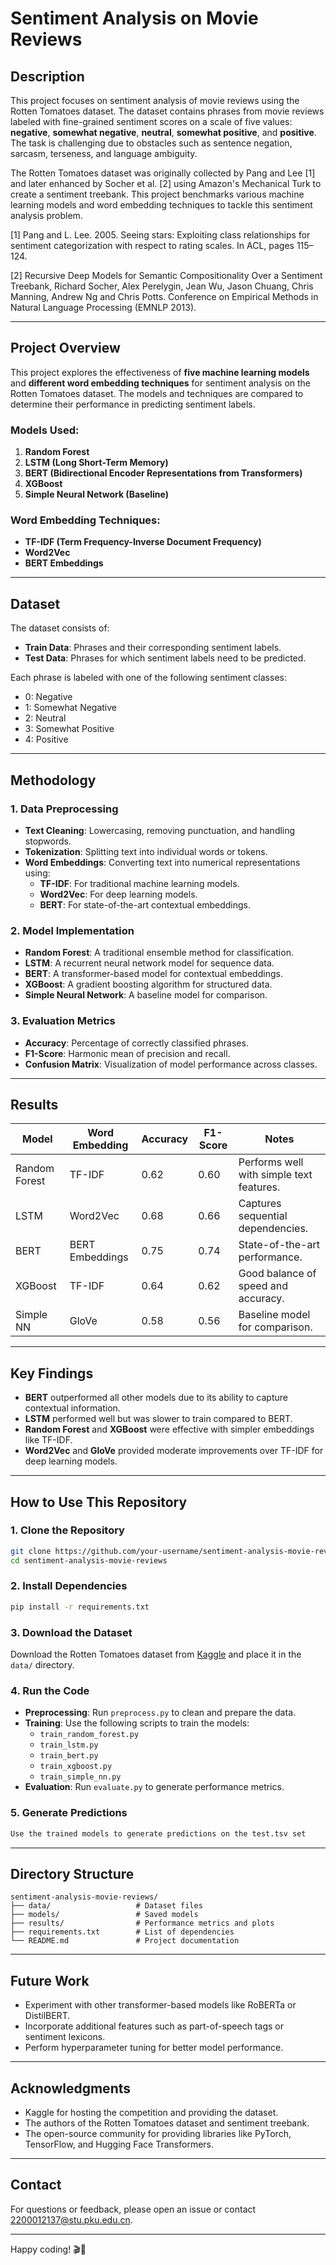 # Sentiment Analysis on Movie Reviews

## Description

This project focuses on sentiment analysis of movie reviews using the Rotten Tomatoes dataset. The dataset contains phrases from movie reviews labeled with fine-grained sentiment scores on a scale of five values: **negative**, **somewhat negative**, **neutral**, **somewhat positive**, and **positive**. The task is challenging due to obstacles such as sentence negation, sarcasm, terseness, and language ambiguity.

The Rotten Tomatoes dataset was originally collected by Pang and Lee [1] and later enhanced by Socher et al. [2] using Amazon's Mechanical Turk to create a sentiment treebank. This project benchmarks various machine learning models and word embedding techniques to tackle this sentiment analysis problem.

[1] Pang and L. Lee. 2005. Seeing stars: Exploiting class relationships for sentiment categorization with respect to rating scales. In ACL, pages 115–124.

[2] Recursive Deep Models for Semantic Compositionality Over a Sentiment Treebank, Richard Socher, Alex Perelygin, Jean Wu, Jason Chuang, Chris Manning, Andrew Ng and Chris Potts. Conference on Empirical Methods in Natural Language Processing (EMNLP 2013).

---

## Project Overview

This project explores the effectiveness of **five machine learning models** and **different word embedding techniques** for sentiment analysis on the Rotten Tomatoes dataset. The models and techniques are compared to determine their performance in predicting sentiment labels.

### Models Used:
1. **Random Forest**
2. **LSTM (Long Short-Term Memory)**
3. **BERT (Bidirectional Encoder Representations from Transformers)**
4. **XGBoost**
5. **Simple Neural Network (Baseline)**

### Word Embedding Techniques:
- **TF-IDF (Term Frequency-Inverse Document Frequency)**
- **Word2Vec**
- **BERT Embeddings**

---

## Dataset

The dataset consists of:
- **Train Data**: Phrases and their corresponding sentiment labels.
- **Test Data**: Phrases for which sentiment labels need to be predicted.

Each phrase is labeled with one of the following sentiment classes:
- 0: Negative
- 1: Somewhat Negative
- 2: Neutral
- 3: Somewhat Positive
- 4: Positive

---

## Methodology

### 1. Data Preprocessing
- **Text Cleaning**: Lowercasing, removing punctuation, and handling stopwords.
- **Tokenization**: Splitting text into individual words or tokens.
- **Word Embeddings**: Converting text into numerical representations using:
  - **TF-IDF**: For traditional machine learning models.
  - **Word2Vec**: For deep learning models.
  - **BERT**: For state-of-the-art contextual embeddings.

### 2. Model Implementation
- **Random Forest**: A traditional ensemble method for classification.
- **LSTM**: A recurrent neural network model for sequence data.
- **BERT**: A transformer-based model for contextual embeddings.
- **XGBoost**: A gradient boosting algorithm for structured data.
- **Simple Neural Network**: A baseline model for comparison.

### 3. Evaluation Metrics
- **Accuracy**: Percentage of correctly classified phrases.
- **F1-Score**: Harmonic mean of precision and recall.
- **Confusion Matrix**: Visualization of model performance across classes.

---

## Results

| Model         | Word Embedding | Accuracy | F1-Score | Notes                          |
|---------------|----------------|----------|----------|--------------------------------|
| Random Forest | TF-IDF         | 0.62     | 0.60     | Performs well with simple text features. |
| LSTM          | Word2Vec       | 0.68     | 0.66     | Captures sequential dependencies.        |
| BERT          | BERT Embeddings| 0.75     | 0.74     | State-of-the-art performance.            |
| XGBoost       | TF-IDF         | 0.64     | 0.62     | Good balance of speed and accuracy.      |
| Simple NN     | GloVe          | 0.58     | 0.56     | Baseline model for comparison.           |

---

## Key Findings
- **BERT** outperformed all other models due to its ability to capture contextual information.
- **LSTM** performed well but was slower to train compared to BERT.
- **Random Forest** and **XGBoost** were effective with simpler embeddings like TF-IDF.
- **Word2Vec** and **GloVe** provided moderate improvements over TF-IDF for deep learning models.

---

## How to Use This Repository

### 1. Clone the Repository
```bash
git clone https://github.com/your-username/sentiment-analysis-movie-reviews.git
cd sentiment-analysis-movie-reviews
```

### 2. Install Dependencies
```bash
pip install -r requirements.txt
```

### 3. Download the Dataset
Download the Rotten Tomatoes dataset from [Kaggle](https://www.kaggle.com/c/sentiment-analysis-on-movie-reviews/data) and place it in the `data/` directory.

### 4. Run the Code
- **Preprocessing**: Run `preprocess.py` to clean and prepare the data.
- **Training**: Use the following scripts to train the models:
  - `train_random_forest.py`
  - `train_lstm.py`
  - `train_bert.py`
  - `train_xgboost.py`
  - `train_simple_nn.py`
- **Evaluation**: Run `evaluate.py` to generate performance metrics.

### 5. Generate Predictions

```bash
Use the trained models to generate predictions on the test.tsv set
```

---

## Directory Structure

```plaintext
sentiment-analysis-movie-reviews/
├── data/                   # Dataset files
├── models/                 # Saved models
├── results/                # Performance metrics and plots
├── requirements.txt        # List of dependencies
└── README.md               # Project documentation
```

---

## Future Work

- Experiment with other transformer-based models like RoBERTa or DistilBERT.
- Incorporate additional features such as part-of-speech tags or sentiment lexicons.
- Perform hyperparameter tuning for better model performance.

---

## Acknowledgments

- Kaggle for hosting the competition and providing the dataset.
- The authors of the Rotten Tomatoes dataset and sentiment treebank.
- The open-source community for providing libraries like PyTorch, TensorFlow, and Hugging Face Transformers.

---

## Contact

For questions or feedback, please open an issue or contact [2200012137@stu.pku.edu.cn](mailto:2200012137@stu.pku.edu.cn).

---

Happy coding! 🎬🍿
